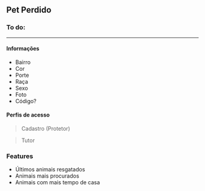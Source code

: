 ## Pet Perdido

### To do: 
---

#### Informações
- Bairro
- Cor
- Porte
- Raça
- Sexo
- Foto
- Código?

#### Perfis de acesso
> Cadastro (Protetor)

> Tutor

### Features
- Últimos animais resgatados
- Animais mais procurados
- Animais com mais tempo de casa